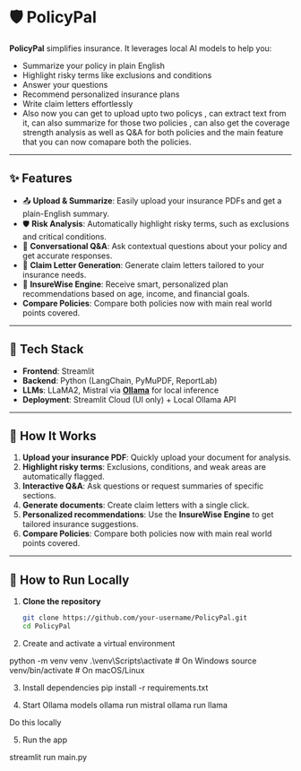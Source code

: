 # 🛡️ PolicyPal

**PolicyPal** simplifies insurance. It leverages local AI models to help you:  
- Summarize your policy in plain English  
- Highlight risky terms like exclusions and conditions  
- Answer your questions  
- Recommend personalized insurance plans  
- Write claim letters effortlessly
- Also now you can get to upload upto two policys , can extract text from it, can also summarize for those two policies , can also get the coverage strength analysis as well as Q&A for both policies and the main feature that you can now comapare both the policies.

---

## ✨ Features

- 📤 **Upload & Summarize**: Easily upload your insurance PDFs and get a plain-English summary.  
- 🛡️ **Risk Analysis**: Automatically highlight risky terms, such as exclusions and critical conditions.  
- 💬 **Conversational Q&A**: Ask contextual questions about your policy and get accurate responses.  
- 🧾 **Claim Letter Generation**: Generate claim letters tailored to your insurance needs.  
- 🤖 **InsureWise Engine**: Receive smart, personalized plan recommendations based on age, income, and financial goals.  
- **Compare Policies**: Compare both policies now with main real world points covered.
---

## 🔧 Tech Stack

- **Frontend**: Streamlit  
- **Backend**: Python (LangChain, PyMuPDF, ReportLab)  
- **LLMs**: LLaMA2, Mistral via **[Ollama](https://ollama.com/)** for local inference  
- **Deployment**: Streamlit Cloud (UI only) + Local Ollama API  

---

## 🚀 How It Works

1. **Upload your insurance PDF**: Quickly upload your document for analysis.  
2. **Highlight risky terms**: Exclusions, conditions, and weak areas are automatically flagged.  
3. **Interactive Q&A**: Ask questions or request summaries of specific sections.  
4. **Generate documents**: Create claim letters with a single click.  
5. **Personalized recommendations**: Use the **InsureWise Engine** to get tailored insurance suggestions.
6. **Compare Policies**: Compare both policies now with main real world points covered.

---

## 🚀 How to Run Locally

1. **Clone the repository**
   ```bash
   git clone https://github.com/your-username/PolicyPal.git
   cd PolicyPal
2. Create and activate a virtual environment

python -m venv venv
.\venv\Scripts\activate       # On Windows
source venv/bin/activate     # On macOS/Linux

3. Install dependencies
pip install -r requirements.txt

4. Start Ollama models
ollama run mistral
ollama run llama

Do this locally

5. Run the app

streamlit run main.py
 
